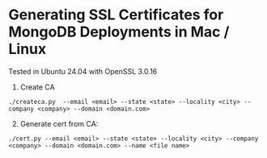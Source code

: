 # Generating SSL Certificates for MongoDB Deployments in Mac / Linux
Tested in Ubuntu 24.04 with OpenSSL 3.0.16
1. Create CA
```
./createca.py  --email <email> --state <state> --locality <city> --company <company> --domain <domain.com>
  ```

2. Generate cert from CA:
  ```
./cert.py --email <email> --state <state> --locality <city> --company <company> --domain <domain.com> --name <file name>
   ```